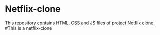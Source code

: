 # Netflix-clone
This repository contains HTML, CSS and JS files of project Netflix clone.
#This is a netflix-clone 
